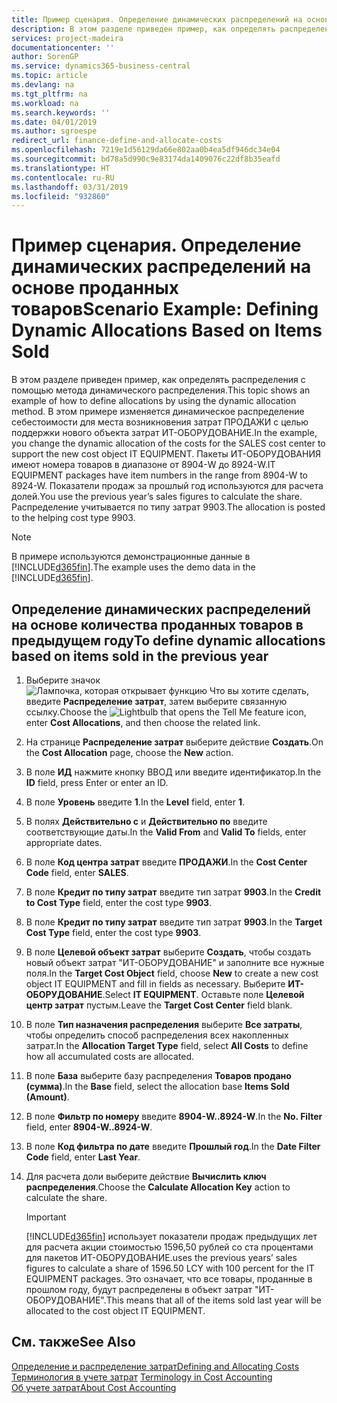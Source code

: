 ```yaml
---
title: Пример сценария. Определение динамических распределений на основе проданных товаров | Microsoft Docs
description: В этом разделе приведен пример, как определять распределения с помощью метода динамического распределения.
services: project-madeira
documentationcenter: ''
author: SorenGP
ms.service: dynamics365-business-central
ms.topic: article
ms.devlang: na
ms.tgt_pltfrm: na
ms.workload: na
ms.search.keywords: ''
ms.date: 04/01/2019
ms.author: sgroespe
redirect_url: finance-define-and-allocate-costs
ms.openlocfilehash: 7219e1d56129da66e802aa0b4ea5df946dc34e04
ms.sourcegitcommit: bd78a5d990c9e83174da1409076c22df8b35eafd
ms.translationtype: HT
ms.contentlocale: ru-RU
ms.lasthandoff: 03/31/2019
ms.locfileid: "932860"
---
```

# <a name="scenario-example-defining-dynamic-allocations-based-on-items-sold"></a><span data-ttu-id="fe8a9-103">Пример сценария. Определение динамических распределений на основе проданных товаров</span><span class="sxs-lookup"><span data-stu-id="fe8a9-103">Scenario Example: Defining Dynamic Allocations Based on Items Sold</span></span>
<span data-ttu-id="fe8a9-104">В этом разделе приведен пример, как определять распределения с помощью метода динамического распределения.</span><span class="sxs-lookup"><span data-stu-id="fe8a9-104">This topic shows an example of how to define allocations by using the dynamic allocation method.</span></span> <span data-ttu-id="fe8a9-105">В этом примере изменяется динамическое распределение себестоимости для места возникновения затрат ПРОДАЖИ с целью поддержки нового объекта затрат ИТ-ОБОРУДОВАНИЕ.</span><span class="sxs-lookup"><span data-stu-id="fe8a9-105">In the example, you change the dynamic allocation of the costs for the SALES cost center to support the new cost object IT EQUIPMENT.</span></span> <span data-ttu-id="fe8a9-106">Пакеты ИТ-ОБОРУДОВАНИЯ имеют номера товаров в диапазоне от 8904-W до 8924-W.</span><span class="sxs-lookup"><span data-stu-id="fe8a9-106">IT EQUIPMENT packages have item numbers in the range from 8904-W to 8924-W.</span></span> <span data-ttu-id="fe8a9-107">Показатели продаж за прошлый год используются для расчета долей.</span><span class="sxs-lookup"><span data-stu-id="fe8a9-107">You use the previous year’s sales figures to calculate the share.</span></span> <span data-ttu-id="fe8a9-108">Распределение учитывается по типу затрат 9903.</span><span class="sxs-lookup"><span data-stu-id="fe8a9-108">The allocation is posted to the helping cost type 9903.</span></span>  

> [!NOTE]  
>  <span data-ttu-id="fe8a9-109">В примере используются демонстрационные данные в [!INCLUDE[d365fin](includes/d365fin_md.md)].</span><span class="sxs-lookup"><span data-stu-id="fe8a9-109">The example uses the demo data in the [!INCLUDE[d365fin](includes/d365fin_md.md)].</span></span>  

## <a name="to-define-dynamic-allocations-based-on-items-sold-in-the-previous-year"></a><span data-ttu-id="fe8a9-110">Определение динамических распределений на основе количества проданных товаров в предыдущем году</span><span class="sxs-lookup"><span data-stu-id="fe8a9-110">To define dynamic allocations based on items sold in the previous year</span></span>  

1.  <span data-ttu-id="fe8a9-111">Выберите значок ![Лампочка, которая открывает функцию Что вы хотите сделать](media/ui-search/search_small.png "Что вы хотите сделать"), введите **Распределение затрат**, затем выберите связанную ссылку.</span><span class="sxs-lookup"><span data-stu-id="fe8a9-111">Choose the ![Lightbulb that opens the Tell Me feature](media/ui-search/search_small.png "Tell me what you want to do") icon, enter **Cost Allocations**, and then choose the related link.</span></span>  
2.  <span data-ttu-id="fe8a9-112">На странице **Распределение затрат** выберите действие **Создать**.</span><span class="sxs-lookup"><span data-stu-id="fe8a9-112">On the **Cost Allocation** page, choose the **New** action.</span></span>  
3.  <span data-ttu-id="fe8a9-113">В поле **ИД** нажмите кнопку ВВОД или введите идентификатор.</span><span class="sxs-lookup"><span data-stu-id="fe8a9-113">In the **ID** field, press Enter or enter an ID.</span></span>  
4.  <span data-ttu-id="fe8a9-114">В поле **Уровень** введите **1**.</span><span class="sxs-lookup"><span data-stu-id="fe8a9-114">In the **Level** field, enter **1**.</span></span>  
5.  <span data-ttu-id="fe8a9-115">В полях **Действительно с** и **Действительно по** введите соответствующие даты.</span><span class="sxs-lookup"><span data-stu-id="fe8a9-115">In the **Valid From** and **Valid To** fields, enter appropriate dates.</span></span>  
6.  <span data-ttu-id="fe8a9-116">В поле **Код центра затрат** введите **ПРОДАЖИ**.</span><span class="sxs-lookup"><span data-stu-id="fe8a9-116">In the **Cost Center Code** field, enter **SALES**.</span></span>  
7.  <span data-ttu-id="fe8a9-117">В поле **Кредит по типу затрат** введите тип затрат **9903**.</span><span class="sxs-lookup"><span data-stu-id="fe8a9-117">In the **Credit to Cost Type** field, enter the cost type **9903**.</span></span>  
8.  <span data-ttu-id="fe8a9-118">В поле **Кредит по типу затрат** введите тип затрат **9903**.</span><span class="sxs-lookup"><span data-stu-id="fe8a9-118">In the **Target Cost Type** field, enter the cost type **9903**.</span></span>  
9. <span data-ttu-id="fe8a9-119">В поле **Целевой объект затрат** выберите **Создать**, чтобы создать новый объект затрат "ИТ-ОБОРУДОВАНИЕ" и заполните все нужные поля.</span><span class="sxs-lookup"><span data-stu-id="fe8a9-119">In the **Target Cost Object** field, choose **New** to create a new cost object IT EQUIPMENT and fill in fields as necessary.</span></span> <span data-ttu-id="fe8a9-120">Выберите **ИТ-ОБОРУДОВАНИЕ**.</span><span class="sxs-lookup"><span data-stu-id="fe8a9-120">Select **IT EQUIPMENT**.</span></span> <span data-ttu-id="fe8a9-121">Оставьте поле **Целевой центр затрат** пустым.</span><span class="sxs-lookup"><span data-stu-id="fe8a9-121">Leave the **Target Cost Center** field blank.</span></span>  
10. <span data-ttu-id="fe8a9-122">В поле **Тип назначения распределения** выберите **Все затраты**, чтобы определить способ распределения всех накопленных затрат.</span><span class="sxs-lookup"><span data-stu-id="fe8a9-122">In the **Allocation Target Type** field, select **All Costs** to define how all accumulated costs are allocated.</span></span>  
11. <span data-ttu-id="fe8a9-123">В поле **База** выберите базу распределения **Товаров продано (сумма)**.</span><span class="sxs-lookup"><span data-stu-id="fe8a9-123">In the **Base** field, select the allocation base **Items Sold (Amount)**.</span></span>  
12. <span data-ttu-id="fe8a9-124">В поле **Фильтр по номеру** введите **8904-W..8924-W**.</span><span class="sxs-lookup"><span data-stu-id="fe8a9-124">In the **No. Filter** field, enter **8904-W..8924-W**.</span></span>  
13. <span data-ttu-id="fe8a9-125">В поле **Код фильтра по дате** введите **Прошлый год**.</span><span class="sxs-lookup"><span data-stu-id="fe8a9-125">In the **Date Filter Code** field, enter **Last Year**.</span></span>  
14. <span data-ttu-id="fe8a9-126">Для расчета доли выберите действие **Вычислить ключ распределения**.</span><span class="sxs-lookup"><span data-stu-id="fe8a9-126">Choose the **Calculate Allocation Key** action to calculate the share.</span></span>  

    > [!IMPORTANT]  
    >  [!INCLUDE[d365fin](includes/d365fin_md.md)] <span data-ttu-id="fe8a9-127">использует показатели продаж предыдущих лет для расчета акции стоимостью 1596,50 рублей со ста процентами для пакетов ИТ-ОБОРУДОВАНИЕ.</span><span class="sxs-lookup"><span data-stu-id="fe8a9-127">uses the previous years’ sales figures to calculate a share of 1596.50 LCY with 100 percent for the IT EQUIPMENT packages.</span></span> <span data-ttu-id="fe8a9-128">Это означает, что все товары, проданные в прошлом году, будут распределены в объект затрат "ИТ-ОБОРУДОВАНИЕ".</span><span class="sxs-lookup"><span data-stu-id="fe8a9-128">This means that all of the items sold last year will be allocated to the cost object IT EQUIPMENT.</span></span>  

## <a name="see-also"></a><span data-ttu-id="fe8a9-129">См. также</span><span class="sxs-lookup"><span data-stu-id="fe8a9-129">See Also</span></span>  
[<span data-ttu-id="fe8a9-130">Определение и распределение затрат</span><span class="sxs-lookup"><span data-stu-id="fe8a9-130">Defining and Allocating Costs</span></span>](finance-define-and-allocate-costs.md)  
<span data-ttu-id="fe8a9-131">[Терминология в учете затрат](finance-terminology-in-cost-accounting.md) </span><span class="sxs-lookup"><span data-stu-id="fe8a9-131">[Terminology in Cost Accounting](finance-terminology-in-cost-accounting.md) </span></span>  
[<span data-ttu-id="fe8a9-132">Об учете затрат</span><span class="sxs-lookup"><span data-stu-id="fe8a9-132">About Cost Accounting</span></span>](finance-about-cost-accounting.md)
